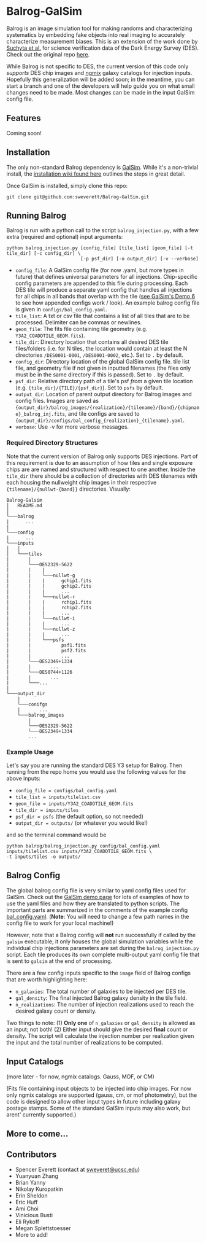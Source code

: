 # Balrog-GalSim

Balrog is an image simulation tool for making randoms and characterizing systematics by embedding fake objects into real imaging to accurately characterize measurement biases. This is an extension of the work done by [Suchyta et al.](https://arxiv.org/abs/1507.08336) for science verification data of the Dark Energy Survey (DES). Check out the original repo [here](https://github.com/emhuff/Balrog).

While Balrog is not specific to DES, the current version of this code only *supports* DES chip images and [ngmix](https://github.com/esheldon/ngmix) galaxy catalogs for injection inputs. Hopefully this generalization will be added soon; in the meantime, you can start a branch and one of the developers will help guide you on what small changes need to be made. Most changes can be made in the input GalSim config file.

## Features

Coming soon!

## Installation

The only non-standard Balrog dependency is [GalSim](https://github.com/GalSim-developers/GalSim). While it's a non-trivial install, the [installation wiki found here](https://github.com/GalSim-developers/GalSim/blob/master/INSTALL.md) outlines the steps in great detail.

Once GalSim is installed, simply clone this repo:

```
git clone git@github.com:sweverett/Balrog-GalSim.git
```

## Running Balrog

Balrog is run with a python call to the script `balrog_injection.py`, with a few extra (required and optional) input arguments:

```
python balrog_injection.py [config_file] [tile_list] [geom_file] [-t tile_dir] [-c config_dir] \
                           [-p psf_dir] [-o output_dir] [-v --verbose]

```

* `config_file`: A GalSim config file (for now .yaml, but more types in future) that defines universal parameters for all injections. Chip-specific config parameters are appended to this file during processing. Each DES tile will produce a separate yaml config that handles all injections for all chips in all bands that overlap with the tile ([see GalSim's Demo 6](https://github.com/GalSim-developers/GalSim/blob/master/examples/demo6.yaml) to see how appended configs work / look). An example balrog config file is given in `configs/bal_config.yaml`.
* `tile_list`: A txt or csv file that contains a list of all tiles that are to be processed. Delimiter can be commas or newlines.
* `geom_file`: The fits file containing tile geometry (e.g. `Y3A2_COADDTILE_GEOM.fits`).
* `tile_dir`: Directory location that contains all desired DES tile files/folders (i.e. for N tiles, the location would contain at least the N directories `/DES0001-0001`, `/DES0001-0002`, etc.). Set to `.` by default.
* `config_dir`: Directory location of the global GalSim config file. tile list file, and geometry file if not given in inputted filenames (the files only must be in the same directory if this is passed). Set to `.` by default.
* `psf_dir`: Relative directory path of a tile's psf *from* a given tile location (e.g. `{tile_dir}/{TILE}/{psf_dir}`). Set to `psfs` by default.
* `output_dir`: Location of parent output directory for Balrog images and config files. Images are saved as `{output_dir}/balrog_images/{realization}/{tilename}/{band}/{chipname}_balrog_inj.fits`, and tile configs are saved to `{output_dir}/configs/bal_config_{realization}_{tilename}.yaml`.
* `verbose`: Use -v for more verbose messages.

### Required Directory Structures

Note that the current version of Balrog only supports DES injections. Part of this requirement is due to an assumption of how tiles and single exposure chips are are named and structured with respect to one another. Inside the `tile_dir` there should be a collection of directories with DES tilenames with each housing the nullweight chip images in their respective `{tilename}/{nullwt-{band}}` directories. Visually:

```
Balrog-Galsim
│   README.md    
│
└───balrog
|      ...
|
└───config
|      ...
└───inputs
│   │
│   └───tiles
|       |   
│       └───DES2329-5622
|       |    |
|       |    └───nullwt-g
|       |    |      gchip1.fits
|       |    |      gchip2.fits
|       |    |      ...
|       |    └───nullwt-r
|       |    |      rchip1.fits
|       |    |      rchip2.fits
|       |    |      ...
|       |    └───nullwt-i
|       |    |      ...
|       |    └───nullwt-z
|       |    |      ... 
|       |    └───psfs
|       |           psf1.fits 
|       |           psf2.fits 
|       |           ...
|       └───DES2349+1334
|       |       ...
|       └───DES0744+1126
|       |       ...
|       └───...
|   
└───output_dir
    |
    └───conifgs
    |       ...
    └───balrog_images
        |
        └───DES2329-5622
        └───DES2349+1334
        ...
```

### Example Usage

Let's say you are running the standard DES Y3 setup for Balrog. Then running from the repo home you would use the following values for the above inputs:
* `config_file = configs/bal_config.yaml`
* `tile_list = inputs/tilelist.csv`
* `geom_file = inputs/Y3A2_COADDTILE_GEOM.fits`
* `tile_dir = inputs/tiles`
* `psf_dir = psfs` (the default option, so not needed)
* `output_dir = outputs/` (or whatever you would like!)

and so the terminal command would be

```
python balrog/balrog_injection.py config/bal_config.yaml inputs/tilelist.csv inputs/Y3A2_COADDTILE_GEOM.fits \
-t inputs/tiles -o outputs/
```

## Balrog Config

The global balrog config file is very similar to yaml config files used for GalSim. Check out the [GalSim demo page](https://github.com/GalSim-developers/GalSim/wiki/Tutorials) for lots of examples of how to use the yaml files and how they are translated to python scripts. The important parts are summarized in the comments of the example config [bal_config.yaml](https://github.com/sweverett/Balrog-GalSim/blob/master/config/bal_config.yaml). (**Note**: You will need to change a few path names in the config file to work for your local machine!) 

However, note that a Balrog config will **not** run successfully if called by the `galsim` executable; it only houses the global simulation variables while the individual chip injections parameters are set during the `balrog_injection.py` script. Each tile produces its own complete multi-output yaml config file that is sent to `galsim` at the end of processing.

There are a few config inputs specific to the `image` field of Balrog configs that are worth highlighting here:
* `n_galaxies`: The total number of galaxies to be injected per DES tile.
* `gal_density`: The final injected Balrog galaxy density in the tile field.
* `n_realizations`: The number of injection realizations used to reach the desired galaxy count or density.

Two things to note: (1) **Only one** of `n_galaxies` or `gal_density` is allowed as an input; not both! (2) Either input should give the desired **final** count or density. The script will calculate the injection number per realization given the input and the total number of realizations to be computed.

## Input Catalogs

(more later - for now, ngmix catalogs. Gauss, MOF, or CM)

(Fits file containing input objects to be injected into chip images. For now only ngmix catalogs are supported (gauss, cm, or mof photometry), but the code is designed to allow other input types in future including galaxy postage stamps. Some of the standard GalSim inputs may also work, but arent' currently supported.)

## More to come...

## Contributors

* Spencer Everett (contact at sweveret@ucsc.edu)
* Yuanyuan Zhang
* Brian Yanny
* Nikolay Kuropatkin
* Erin Sheldon
* Eric Huff
* Ami Choi
* Vinicious Busti
* Eli Rykoff
* Megan Splettstoesser
* More to add!
